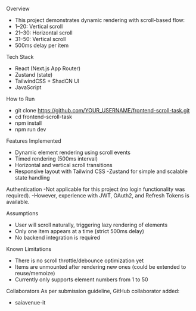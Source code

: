 Overview

- This project demonstrates dynamic rendering with scroll-based flow:
- 1–20: Vertical scroll
- 21–30: Horizontal scroll
- 31–50: Vertical scroll
- 500ms delay per item

Tech Stack

- React (Next.js App Router)
- Zustand (state)
- TailwindCSS + ShadCN UI
- JavaScript
  
How to Run

- git clone https://github.com/YOUR_USERNAME/frontend-scroll-task.git
- cd frontend-scroll-task
- npm install
- npm run dev


Features Implemented
- Dynamic element rendering using scroll events
- Timed rendering (500ms interval)
- Horizontal and vertical scroll transitions
- Responsive layout with Tailwind CSS
-Zustand for simple and scalable state handling

Authentication
-Not applicable for this project (no login functionality was required).
-However, experience with JWT, OAuth2, and Refresh Tokens is available.

Assumptions
- User will scroll naturally, triggering lazy rendering of elements
- Only one item appears at a time (strict 500ms delay)
- No backend integration is required

  
Known Limitations
- There is no scroll throttle/debounce optimization yet
- Items are unmounted after rendering new ones (could be extended to reuse/memoize)
- Currently only supports element numbers from 1 to 50

Collaborators
As per submission guideline, GitHub collaborator added:
- saiavenue-it
